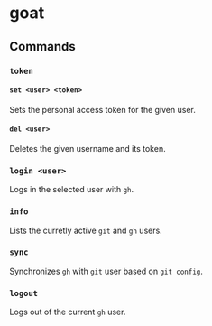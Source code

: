 # goat
## Commands
### `token`
#### `set <user> <token>`
Sets the personal access token for the given user.
#### `del <user>`
Deletes the given username and its token.
### `login <user>`
Logs in the selected user with `gh`.
### `info`
Lists the curretly active `git` and `gh` users.
### `sync`
Synchronizes `gh` with `git` user based on `git config`.
### `logout`
Logs out of the current `gh` user.
